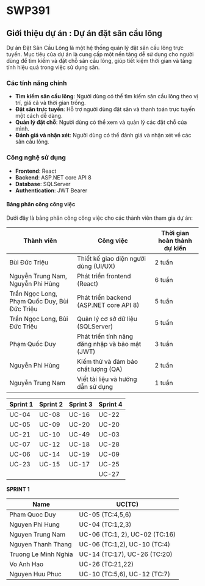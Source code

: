# SWP391

## Giới thiệu dự án : Dự án đặt sân cầu lông

Dự án Đặt Sân Cầu Lông là một hệ thống quản lý đặt sân cầu lông trực tuyến. Mục tiêu của dự án là cung cấp một nền tảng dễ sử dụng cho người dùng để tìm kiếm và đặt chỗ sân cầu lông, giúp tiết kiệm thời gian và tăng tính hiệu quả trong việc sử dụng sân.

### Các tính năng chính

- **Tìm kiếm sân cầu lông**: Người dùng có thể tìm kiếm sân cầu lông theo vị trí, giá cả và thời gian trống.
- **Đặt sân trực tuyến**: Hỗ trợ người dùng đặt sân và thanh toán trực tuyến một cách dễ dàng.
- **Quản lý đặt chỗ**: Người dùng có thể xem và quản lý các đặt chỗ của mình.
- **Đánh giá và nhận xét**: Người dùng có thể đánh giá và nhận xét về các sân cầu lông.

### Công nghệ sử dụng

- **Frontend**: React
- **Backend**: ASP.NET core API 8
- **Database**: SQLServer
- **Authentication**: JWT Bearer
#### Bảng phân công công việc

Dưới đây là bảng phân công công việc cho các thành viên tham gia dự án:

| Thành viên                                     | Công việc                                                      | Thời gian hoàn thành dự kiến |
|------------------------------------------------|----------------------------------------------------------------|------------------------------|
| Bùi Đức Triệu                                  | Thiết kế giao diện người dùng (UI/UX)                          | 2 tuần                       |
| Nguyễn Trung Nam, Nguyễn Phi Hùng              | Phát triển frontend (React)                                    | 6 tuần                       |
| Trần Ngọc Long, Phạm Quốc Duy, Bùi Đức Triệu   | Phát triển backend (ASP.NET core API 8)                        | 5 tuần                       |
| Trần Ngọc Long, Bùi Đức Triệu                  | Quản lý cơ sở dữ liệu (SQLServer)                              | 5 tuần                       |
| Phạm Quốc Duy                                  | Phát triển tính năng đăng nhập và bảo mật (JWT)                | 3 tuần                       |
| Nguyễn Phi Hùng                                | Kiểm thử và đảm bảo chất lượng (QA)                            | 2 tuần                       |
| Nguyễn Trung Nam                               | Viết tài liệu và hướng dẫn sử dụng                             | 1 tuần                       |

| Sprint 1 | Sprint 2 | Sprint 3 | Sprint 4 |
|----------|----------|----------|----------|
| UC-04    | UC-08    | UC-16    | UC-22    | 
| UC-05    | UC-09    | UC-20    | UC-20    | 
| UC-21    | UC-10    | UC-49    | UC-03    |
| UC-07    | UC-12    | UC-18    | UC-28    |
| UC-06    | UC-14    | UC-19    | UC-09    |
| UC-23    | UC-15    | UC-17    | UC-25    |
|          |          |          | UC-27    |

**SPRINT 1**

| Name |                UC(TC)               |
|----------------------|---------------------|
| Pham Quoc Duy        | UC-05 (TC:4,5,6)    | 
| Nguyen Phi Hung      | UC-04 (TC:1,2,3)| 
| Nguyen Trung Nam     | UC-06 (TC:1, 2), UC-02 (TC:16)|
| Nguyen Thanh Thang    |UC-06 (TC:1,2), UC-10 (TC:4)|
| Truong Le Minh Nghia | UC-14 (TC:17), UC-26 (TC:20)|
| Vo Anh Hao           | UC-26 (TC:21,22)      |
| Nguyen Huu Phuc     |  UC-10 (TC:5,6), UC-12 (TC:7)|
